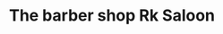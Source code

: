 ---
title: "The barber shop Rk Saloon"
url: /karachi/the-barber-shop-rk-saloon/
shop: hairdresser
---